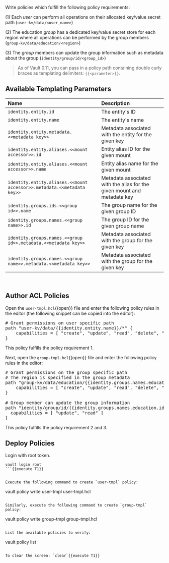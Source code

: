 Write policies which fulfill the following policy requirements:

(1) Each _user_ can perform all operations on their allocated key/value secret path (`user-kv/data/<user_name>`)

(2) The education _group_ has a dedicated key/value secret store for each region where all operations can be performed by the group members
 (`group-kv/data/education/<region>`)

(3) The _group_ members can update the group information such as metadata about the group (`identity/group/id/<group_id>`)

> As of Vault 0.11, you can pass in a policy path containing double curly braces as templating delimiters: `{{<parameter>}}`.


## Available Templating Parameters

|                                    Name                                |                                    Description                               |
| :--------------------------------------------------------------------- | :--------------------------------------------------------------------------- |
| `identity.entity.id`                                                   | The entity's ID                                                              |
| `identity.entity.name`                                                 | The entity's name                                                            |
| `identity.entity.metadata.<<metadata key>>`                            | Metadata associated with the entity for the given key                        |
| `identity.entity.aliases.<<mount accessor>>.id`                        | Entity alias ID for the given mount                                          |
| `identity.entity.aliases.<<mount accessor>>.name`                      | Entity alias name for the given mount                                        |
| `identity.entity.aliases.<<mount accessor>>.metadata.<<metadata key>>` | Metadata associated with the alias for the given mount and metadata key      |
| `identity.groups.ids.<<group id>>.name`                                | The group name for the given group ID                                        |
| `identity.groups.names.<<group name>>.id`                              | The group ID for the given group name                                        |
| `identity.groups.names.<<group id>>.metadata.<<metadata key>>`         | Metadata associated with the group for the given key                         |
| `identity.groups.names.<<group name>>.metadata.<<metadata key>>`       | Metadata associated with the group for the given key                         |

<br>


## Author ACL Policies

Open the `user-tmpl.hcl`{{open}} file and enter the following policy rules in the editor (the following snippet can be copied into the editor):

<pre class="file" data-filename="user-tmpl.hcl" data-target="replace">
# Grant permissions on user specific path
path "user-kv/data/{{identity.entity.name}}/*" {
	capabilities = [ "create", "update", "read", "delete", "list" ]
}
</pre>

This policy fulfills the policy requirement 1.

Next, open the `group-tmpl.hcl`{{open}} file and enter the following policy rules in the editor:

<pre class="file" data-filename="group-tmpl.hcl" data-target="replace">
# Grant permissions on the group specific path
# The region is specified in the group metadata
path "group-kv/data/education/{{identity.groups.names.education.metadata.region}}/*" {
	capabilities = [ "create", "update", "read", "delete", "list" ]
}

# Group member can update the group information
path "identity/group/id/{{identity.groups.names.education.id}}" {
  capabilities = [ "update", "read" ]
}
</pre>

This policy fulfills the policy requirement 2 and 3.


## Deploy Policies

Login with root token.

```
vault login root
```{{execute T1}}


Execute the following command to create `user-tmpl` policy:

```
vault policy write user-tmpl user-tmpl.hcl
```{{execute T1}}

Similarly, execute the following command to create `group-tmpl` policy:

```
vault policy write group-tmpl group-tmpl.hcl
```{{execute T1}}

List the available policies to verify:

```
vault policy list
```{{execute T1}}

To clear the screen: `clear`{{execute T1}}

